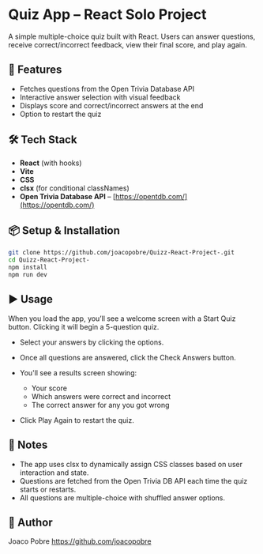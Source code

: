 # Quiz App – React Solo Project

A simple multiple-choice quiz built with React. Users can answer questions, receive correct/incorrect feedback, view their final score, and play again.

## 🚀 Features

- Fetches questions from the Open Trivia Database API
- Interactive answer selection with visual feedback
- Displays score and correct/incorrect answers at the end
- Option to restart the quiz

## 🛠 Tech Stack

- **React** (with hooks)
- **Vite**
- **CSS**
- **clsx** (for conditional classNames)
- **Open Trivia Database API** – [https://opentdb.com/](https://opentdb.com/)

## 📦 Setup & Installation

```bash
git clone https://github.com/joacopobre/Quizz-React-Project-.git
cd Quizz-React-Project-
npm install
npm run dev
```
## ▶️ Usage
When you load the app, you’ll see a welcome screen with a Start Quiz button. Clicking it will begin a 5-question quiz.
- Select your answers by clicking the options.
- Once all questions are answered, click the Check Answers button.
- You'll see a results screen showing:
  - Your score
  - Which answers were correct and incorrect
  - The correct answer for any you got wrong

- Click Play Again to restart the quiz.

## 📌 Notes
- The app uses clsx to dynamically assign CSS classes based on user interaction and state.
- Questions are fetched from the Open Trivia DB API each time the quiz starts or restarts.
- All questions are multiple-choice with shuffled answer options.

## 🙋 Author
Joaco Pobre
https://github.com/joacopobre
